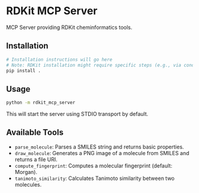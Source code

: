 # RDKit MCP Server

MCP Server providing RDKit cheminformatics tools.

## Installation

```bash
# Installation instructions will go here
# Note: RDKit installation might require specific steps (e.g., via conda)
pip install .
```

## Usage

```bash
python -m rdkit_mcp_server
```

This will start the server using STDIO transport by default.

## Available Tools

- `parse_molecule`: Parses a SMILES string and returns basic properties.
- `draw_molecule`: Generates a PNG image of a molecule from SMILES and returns a file URI.
- `compute_fingerprint`: Computes a molecular fingerprint (default: Morgan).
- `tanimoto_similarity`: Calculates Tanimoto similarity between two molecules.
